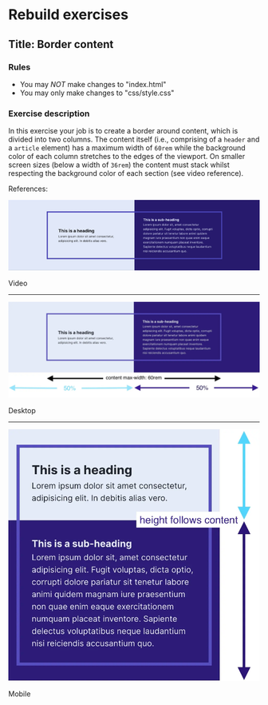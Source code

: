 # Rebuild exercises

## Title: Border content

### Rules

- You may _NOT_ make changes to "index.html"
- You may only make changes to "css/style.css"

### Exercise description

In this exercise your job is to create a border around content, which is divided into two columns. The content itself (i.e., comprising of a `header` and a `article` element) has a maximum width of `60rem` while the background color of each column stretches to the edges of the viewport. On smaller screen sizes (below a width of `36rem`) the content must stack whilst respecting the background color of each section (see video reference).

References:

![Border content](readme-assets/border-content.gif "border content reference")

Video

---

![Border content](readme-assets/border-content.webp "border content")

Desktop

---

![Border content mobile](readme-assets/border-content-mobile.webp "border content mobile")

Mobile
